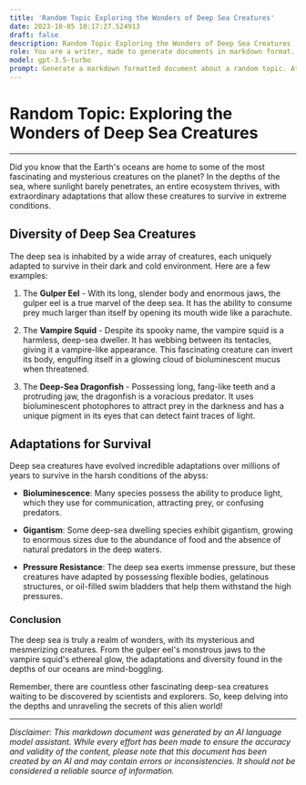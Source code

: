 ```yaml
---
title: 'Random Topic Exploring the Wonders of Deep Sea Creatures'
date: 2023-10-05 10:17:27.524913
draft: false
description: Random Topic Exploring the Wonders of Deep Sea Creatures
role: You are a writer, made to generate documents in markdown format. It is very important that all of the documents you generate are in valid markdown format.
model: gpt-3.5-turbo
prompt: Generate a markdown formatted document about a random topic. At the bottom, include a disclaimer explaining that the document was generated by you. The first line of the document should be the title. Make sure that the entire document is in proper markdown format, using a mix of various tags to make the document visually appealing.
---
```


# Random Topic: Exploring the Wonders of Deep Sea Creatures

---

Did you know that the Earth's oceans are home to some of the most fascinating and mysterious creatures on the planet? In the depths of the sea, where sunlight barely penetrates, an entire ecosystem thrives, with extraordinary adaptations that allow these creatures to survive in extreme conditions.

## Diversity of Deep Sea Creatures

The deep sea is inhabited by a wide array of creatures, each uniquely adapted to survive in their dark and cold environment. Here are a few examples:

1. The **Gulper Eel** - With its long, slender body and enormous jaws, the gulper eel is a true marvel of the deep sea. It has the ability to consume prey much larger than itself by opening its mouth wide like a parachute.

2. The **Vampire Squid** - Despite its spooky name, the vampire squid is a harmless, deep-sea dweller. It has webbing between its tentacles, giving it a vampire-like appearance. This fascinating creature can invert its body, engulfing itself in a glowing cloud of bioluminescent mucus when threatened.

3. The **Deep-Sea Dragonfish** - Possessing long, fang-like teeth and a protruding jaw, the dragonfish is a voracious predator. It uses bioluminescent photophores to attract prey in the darkness and has a unique pigment in its eyes that can detect faint traces of light.

## Adaptations for Survival

Deep sea creatures have evolved incredible adaptations over millions of years to survive in the harsh conditions of the abyss:

- **Bioluminescence**: Many species possess the ability to produce light, which they use for communication, attracting prey, or confusing predators.

- **Gigantism**: Some deep-sea dwelling species exhibit gigantism, growing to enormous sizes due to the abundance of food and the absence of natural predators in the deep waters.

- **Pressure Resistance**: The deep sea exerts immense pressure, but these creatures have adapted by possessing flexible bodies, gelatinous structures, or oil-filled swim bladders that help them withstand the high pressures.

### Conclusion

The deep sea is truly a realm of wonders, with its mysterious and mesmerizing creatures. From the gulper eel's monstrous jaws to the vampire squid's ethereal glow, the adaptations and diversity found in the depths of our oceans are mind-boggling.

Remember, there are countless other fascinating deep-sea creatures waiting to be discovered by scientists and explorers. So, keep delving into the depths and unraveling the secrets of this alien world!

---

*Disclaimer: This markdown document was generated by an AI language model assistant. While every effort has been made to ensure the accuracy and validity of the content, please note that this document has been created by an AI and may contain errors or inconsistencies. It should not be considered a reliable source of information.*